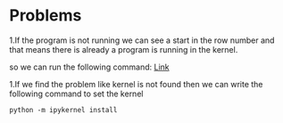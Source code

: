 # Problems

1.If the program is not running we can see a start in the row number
and that means there is already a program is running in the kernel.

so we can run the following command:
[Link](https://stackoverflow.com/questions/46383177/jupyter-notebook-not-running-code-stuck-on-in)

1.If we find the problem like kernel is not found then we can write the following command to set the kernel
```
python -m ipykernel install

```
